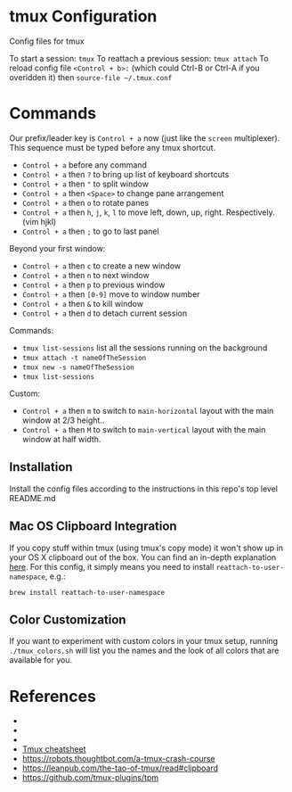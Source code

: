 # tmux Configuration
Config files for tmux

To start a session: `tmux`
To reattach a previous session: `tmux attach`
To reload config file `<Control + b>:` (which could Ctrl-B or Ctrl-A if you overidden it) then `source-file ~/.tmux.conf`

# Commands

Our prefix/leader key is `Control + a` now (just like the `screen` multiplexer). This sequence must be typed before any tmux shortcut.

* `Control + a` before any command
* `Control + a` then `?` to bring up list of keyboard shortcuts
* `Control + a` then `"` to split window
* `Control + a` then `<Space>` to change pane arrangement
* `Control + a` then `o` to rotate panes
* `Control + a` then `h`, `j`, `k`, `l` to move left, down, up, right. Respectively. (vim hjkl)
* `Control + a` then `;` to go to last panel

Beyond your first window:

* `Control + a` then `c` to create a new window
* `Control + a` then `n` to next window
* `Control + a` then `p` to previous window
* `Control + a` then `[0-9]` move to window number
* `Control + a` then `&` to kill window
* `Control + a` then `d` to detach current session

Commands:
* `tmux list-sessions` list all the sessions running on the background
* `tmux attach -t nameOfTheSession`
* `tmux new -s nameOfTheSession`
* `tmux list-sessions`

Custom:
* `Control + a` then `m` to switch to ``main-horizontal`` layout with the main window at 2/3 height..
* `Control + a` then `M` to switch to ``main-vertical`` layout with the main window at half width.


## Installation
Install the config files according to the instructions in this repo's top level README.md

## Mac OS Clipboard Integration
If you copy stuff within tmux (using tmux's copy mode) it won't show up in your OS X clipboard out of the box. You can find an in-depth explanation [here](https://robots.thoughtbot.com/tmux-copy-paste-on-os-x-a-better-future). For this config, it simply means you need to install `reattach-to-user-namespace`, e.g.:

```
brew install reattach-to-user-namespace
```

## Color Customization
If you want to experiment with custom colors in your tmux setup, running `./tmux_colors.sh` will list you the names and the look of all colors that are available for you.

# References
- [](https://github.com/tony/tmux-config)
- [](https://github.com/mguterl/dotfiles/blob/master/tmux.conf)
- [](https://robots.thoughtbot.com/tmux-copy-paste-on-os-x-a-better-future)
- [Tmux cheatsheet](https://gist.github.com/MohamedAlaa/2961058)
- https://robots.thoughtbot.com/a-tmux-crash-course
- https://leanpub.com/the-tao-of-tmux/read#clipboard
- https://github.com/tmux-plugins/tpm
